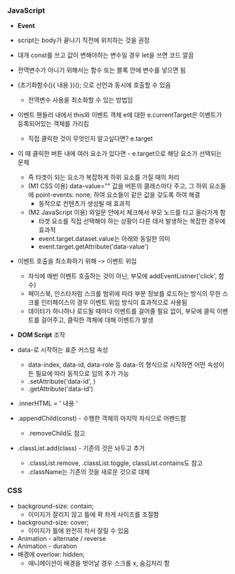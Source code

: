 ### JavaScript

- **Event**
- script는 body가 끝나기 직전에 위치하는 것을 권장
- 대개 const를 쓰고 값이 변해야하는 변수일 경우 let을 쓰면 코드 깔끔
- 전역변수가 아니기 위해서는 함수 또는 블록 안에 변수를 넣으면 됨
- (초기화함수(){ 내용 })(); 으로 선언과 동시에 호출할 수 있음
  - 전역변수 사용을 최소화할 수 있는 방법임
- 이벤트 핸들러 내에서 this와 이벤트 객체 e에 대한 e.currentTarget은 이벤트가 등록되어있는 객체를 가리킴
  - 직접 클릭한 것이 무엇인지 알고싶다면? e.target
- 이 때 클릭한 버튼 내에 여러 요소가 있다면 - e.target으로 해당 요소가 선택되는 문제
  - 즉 타겟이 되는 요소가 복잡하게 하위 요소를 가질 때의 처리
  - (M1 CSS 이용) data-value="" 값을 버튼의 클래스마다 주고, 그 하위 요소들에 point-events: none; 하여 요소들이 같은 값을 갖도록 하여 해결
    - 동적으로 컨텐츠가 생성될 때 효과적
  - (M2 JavaScript 이용) 와일문 안에서 체크해서 부모 노드를 타고 올라가게 함
    - 타겟 요소를 직접 선택해야 하는 상황이 다른 데서 발생하는 복잡한 경우에 효과적
    - event.target.dataset.value는 아래와 동일한 의미
    - event.target.getAttribute('data-value')
- 이벤트 호출을 최소화하기 위해 -> 이벤트 위임
  - 자식에 매번 이벤트 호출하는 것이 아닌, 부모에 addEventListner('click', 함수)
  - 페이스북, 인스타처럼 스크롤 범위에 따라 부분 정보를 로드하는 방식의 무한 스크롤 인터페이스의 경우 이벤트 위임 방식이 효과적으로 사용됨
  - 데이터가 하나하나 로드될 때마다 이벤트를 걸어줄 필요 없이, 부모에 클릭 이벤트를 걸어주고, 클릭한 객체에 대해 이벤트가 발생







- **DOM Script** 조작

- data-로 시작하는 표준 커스텀 속성
  - data-index, data-id, data-role 등 data-의 형식으로 시작하면 어떤 속성이든 필요에 따라 동적으로 임의 추가 가능
  - .setAttribute('data-id', )
  - .getAttribute('data-id')
- .innerHTML = ' 내용 '
- .appendChild(const) - 수행한 객체의 마지막 자식으로 어펜드함
  - .removeChild도 참고
- .classList.add(class) - 기존의 것은 놔두고 추가
  - .classList.remove, .classList.toggle, classList.contains도 참고
  - .className는 기존의 것을 새로운 것으로 대체







### CSS

- background-size: contain;
  - 이미지가 잘리지 않고 틀에 꽉 차게 사이즈를 조절함
- background-size: cover;
  - 이미지가 틀에 완전히 차서 잘릴 수 있음
- Animation - alternate / reverse
- Animation - duration
- 배경에 overlow: hidden;
  - 애니메이션이 배경을 벗어날 경우 스크롤 x, 숨김처리 함

